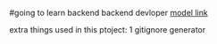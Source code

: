 #going to learn backend
backend devloper
[model link]("https://app.eraser.io/workspace/kWY3WaXcySKTNgIfYGAQ")

extra things used in this ptoject:
1 gitignore generator

